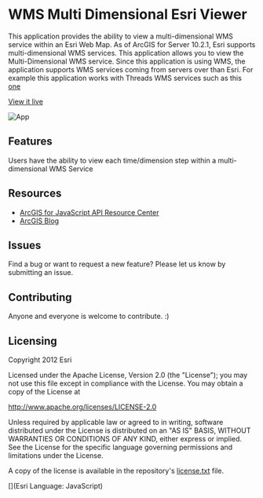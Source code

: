 # WMS Multi Dimensional Esri Viewer
This application provides the ability to view a multi-dimensional WMS service within an Esri Web Map.
As of ArcGIS for Server 10.2.1, Esri supports multi-dimensional WMS services.  This application allows you
to view the Multi-Dimensional WMS service.  Since this application is using WMS, the application supports 
WMS services coming from servers over than Esri.  For example this application works with Threads WMS services
such as this [one](http://ecowatch.ncddc.noaa.gov/thredds/wms/ncom_amseas_agg/AmSeas_Apr_05_2013_to_Current_best.ncd?service=WMS&version=1.3.0&request=GetCapabilities) 

[View it live](http://dtc-sci01.esri.com/MultiDimWMSViewer/)

![App](https://raw.github.com/kevinsigwart/AGOL_MultiDimTemplate/master/doc/ApplicationScreenShot.png)

## Features
Users have the ability to view each time/dimension step within a multi-dimensional WMS Service



## Resources

* [ArcGIS for JavaScript API Resource Center](http://help.arcgis.com/en/webapi/javascript/arcgis/index.html)
* [ArcGIS Blog](http://blogs.esri.com/esri/arcgis/)


## Issues

Find a bug or want to request a new feature?  Please let us know by submitting an issue.

## Contributing

Anyone and everyone is welcome to contribute. :)

## Licensing
Copyright 2012 Esri

Licensed under the Apache License, Version 2.0 (the "License");
you may not use this file except in compliance with the License.
You may obtain a copy of the License at

   http://www.apache.org/licenses/LICENSE-2.0

Unless required by applicable law or agreed to in writing, software
distributed under the License is distributed on an "AS IS" BASIS,
WITHOUT WARRANTIES OR CONDITIONS OF ANY KIND, either express or implied.
See the License for the specific language governing permissions and
limitations under the License.

A copy of the license is available in the repository's [license.txt](https://raw.github.com/kevinsigwart/AGOL_MultiDimTemplate/master/license.txt) file.

[](Esri Language: JavaScript)